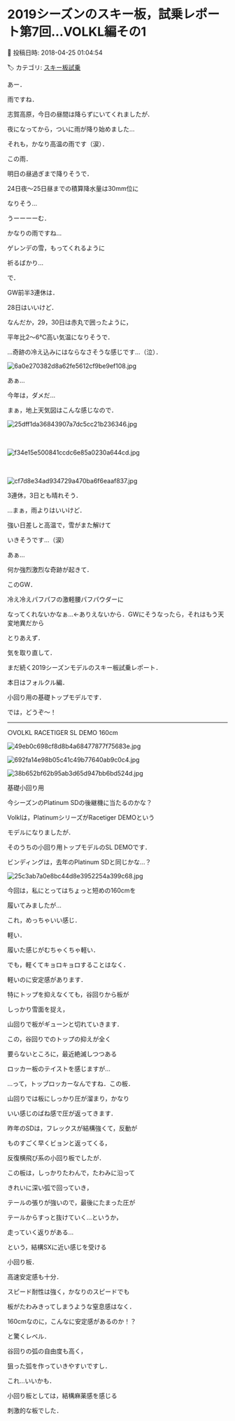# 2019シーズンのスキー板，試乗レポート第7回…VOLKL編その1

📅 投稿日時: 2018-04-25 01:04:54

🏷️ カテゴリ: [スキー板試乗](c0bd8048615710cee890e403a36cc9a2b.md)

あー．


雨ですね．


志賀高原，今日の昼間は降らずにいてくれましたが．


夜になってから，ついに雨が降り始めました…


それも，かなり高温の雨です（涙）．





この雨．


明日の昼過ぎまで降りそうで．


24日夜～25日昼までの積算降水量は30mm位に


なりそう…


うーーーーむ．


かなりの雨ですね…


ゲレンデの雪，もってくれるように


祈るばかり…





で．


GW前半3連休は．


28日はいいけど．


なんだか，29，30日は赤丸で囲ったように，


平年比2～6℃高い気温になりそうで．


…奇跡の冷え込みにはならなさそうな感じです…（泣）．




![6a0e270382d8a62fe5612cf9be9ef108.jpg](images/6a0e270382d8a62fe5612cf9be9ef108.jpg)




あぁ…


今年は，ダメだ…





まぁ，地上天気図はこんな感じなので．




![25dff1da36843907a7dc5cc21b236346.jpg](images/25dff1da36843907a7dc5cc21b236346.jpg)

　




![f34e15e500841ccdc6e85a0230a644cd.jpg](images/f34e15e500841ccdc6e85a0230a644cd.jpg)

　




![cf7d8e34ad934729a470ba6f6eaaf837.jpg](images/cf7d8e34ad934729a470ba6f6eaaf837.jpg)




3連休，3日とも晴れそう．


…まぁ，雨よりはいいけど．


強い日差しと高温で，雪がまた解けて


いきそうです…（涙）





あぁ…


何か強烈激烈な奇跡が起きて．


このGW．


冷え冷えパフパフの激軽腰パフパウダーに


なってくれないかなぁ…←ありえないから．GWにそうなったら，それはもう天変地異だから





とりあえず．


気を取り直して．


まだ続く2019シーズンモデルのスキー板試乗レポート．


本日はフォルクル編．


小回り用の基礎トップモデルです．





では，どうぞ～！[]()


---





○VOLKL RACETIGER SL DEMO 160cm







![49eb0c698cf8d8b4a68477877f75683e.jpg](images/49eb0c698cf8d8b4a68477877f75683e.jpg)









![692fa14e98b05c41c49b77640ab9c0c4.jpg](images/692fa14e98b05c41c49b77640ab9c0c4.jpg)









![38b652bf62b95ab3d65d947bb6bd524d.jpg](images/38b652bf62b95ab3d65d947bb6bd524d.jpg)







基礎小回り用





今シーズンのPlatinum SDの後継機に当たるのかな？


Volklは，PlatinumシリーズがRacetiger DEMOという


モデルになりましたが．


そのうちの小回り用トップモデルのSL DEMOです．





ビンディングは，去年のPlatinum SDと同じかな…？




![25c3ab7a0e8bc44d8e3952254a399c68.jpg](images/25c3ab7a0e8bc44d8e3952254a399c68.jpg)







今回は，私にとってはちょっと短めの160cmを


履いてみましたが…


これ，めっちゃいい感じ．


軽い．


履いた感じがむちゃくちゃ軽い．


でも，軽くてキョロキョロすることはなく．


軽いのに安定感があります．





特にトップを抑えなくても，谷回りから板が


しっかり雪面を捉え，


山回りで板がギューンと切れていきます．





この，谷回りでのトップの抑えが全く


要らないところに，最近絶滅しつつある


ロッカー板のテイストを感じますが…


…って，トップロッカーなんですね．この板．





山回りでは板にしっかり圧が溜まり，かなり


いい感じのばね感で圧が返ってきます．


昨年のSDは，フレックスが結構強くて，反動が


ものすごく早くビョンと返ってくる，


反復横飛び系の小回り板でしたが．


この板は，しっかりたわんで，たわみに沿って


きれいに深い弧で回っていき，


テールの張りが強いので，最後にたまった圧が


テールからすっと抜けていく…というか，


走っていく返りがある…


という，結構SXに近い感じを受ける


小回り板．





高速安定感も十分．


スピード耐性は強く，かなりのスピードでも


板がたわみきってしまうような窒息感はなく．


160cmなのに，こんなに安定感があるのか！？


と驚くレベル．


谷回りの弧の自由度も高く，


狙った弧を作っていきやすいですし．





これ…いいかも．


小回り板としては，結構麻薬感を感じる


刺激的な板でした．
